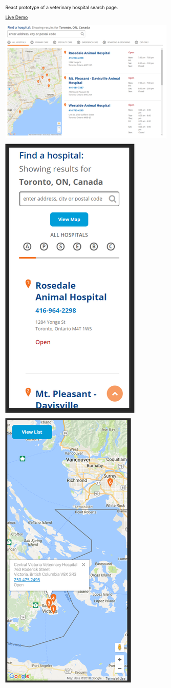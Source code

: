 React prototype of a veterinary hospital search page.

<a href="https://react-gmaps-prototype.subsonic.us/" target="_blank">Live Demo</a>

![Desktop Breakpoint](https://github.com/nkuebler000/react-maps-prototype/blob/master/desktop1.png)


![Mobile Breakpoint 1](https://github.com/nkuebler000/react-maps-prototype/blob/master/mobile1.png)


![Mobile Breakpoint 2](https://github.com/nkuebler000/react-maps-prototype/blob/master/mobile2.png)
